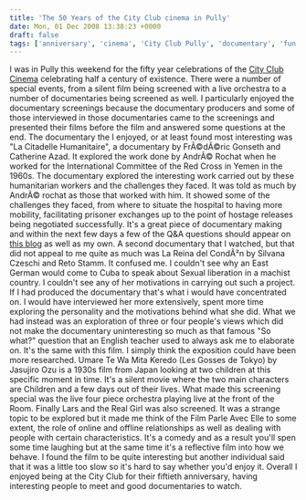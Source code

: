 ```yaml
---
title: 'The 50 Years of the City Club cinema in Pully'
date: Mon, 01 Dec 2008 13:38:23 +0000
draft: false
tags: ['anniversary', 'cinema', 'City Club Pully', 'documentary', 'fun', 'reviews']
---
```


I was in Pully this weekend for the fifty year celebrations of the [City Club Cinema](http://derriere-le-hublot.com/cityclub/) celebrating half a century of existence. There were a number of special events, from a silent film being screened with a live orchestra to a number of documentaries being screened as well. I particularly enjoyed the documentary screenings because the documentary producers and some of those interviewed in those documentaries came to the screenings and presented their films before the film and answered some questions at the end. The documentary the I enjoyed, or at least found most interesting was "La Citadelle Humanitaire", a documentary by FrÃ©dÃ©ric Gonseth and Catherine Azad. It explored the work done by AndrÃ© Rochat when he worked for the International Committee of the Red Cross in Yemen in the 1960s. The documentary explored the interesting work carried out by these humanitarian workers and the challenges they faced. It was told as much by AndrÃ© rochat as those that worked with him. It showed some of the challenges they faced, from where to situate the hospital to having more mobility, facilitating prisoner exchanges up to the point of hostage releases being negotiated successfully. It's a great piece of documentary making and within the next few days a few of the Q&A questions should appear on [this blog](http://derriere-le-hublot.com/cityclub/) as well as my own. A second documentary that I watched, but that did not appeal to me quite as much was La Reina del CondÃ²n by Silvana Czeschi and Reto Stamm. It confused me. I couldn't see why an East German would come to Cuba to speak about Sexual liberation in a machist country. I couldn't see any of her motivations in carrying out such a project. If I had produced the documentary that's what i would have concentrated on. I would have interviewed her more extensively, spent more time exploring the personality and the motivations behind what she did. What we had instead was an exploration of three or four people's views which did not make the documentary uninteresting so much as that famous "So what?" question that an English teacher used to always ask me to elaborate on. It's the same with this film. I simply think the exposition could have been more researched. Umare Te Wa Mita Keredo (Les Gosses de Tokyo) by Jasujiro Ozu is a 1930s film from Japan looking at two children at this specific moment in time. It's a silent movie where the two main characters are Children and a few days out of their lives. What made this screening special was the live four piece orchestra playing live at the front of the Room. Finally Lars and the Real Girl was also screened. It was a strange topic to be explored but it made me think of the Film Parle Avec Elle to some extent, the role of online and offline relationships as well as dealing with people with certain characteristics. It's a comedy and as a result you'll spen some time laughing but at the same time it's a reflective film into how we behave. I found the film to be quite interesting but another individual said that it was a little too slow so it's hard to say whether you'd enjoy it. Overall I enjoyed being at the City Club for their fiftieth anniversary, having interesting people to meet and good documentaries to watch.